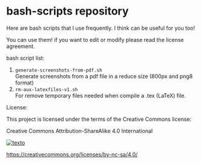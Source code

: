 # bash-scripts repository
 
Here are bash scripts that I use frequently.
I think can be useful for you too!

You can use them! if you want to edit or modify please read the license agreement.


bash script list:

1. `generate-screenshots-from-pdf.sh`\
Generate screenshots from a pdf file in a reduce size (800px and png8 format)
2. `rm-aux-latexfiles-v1.sh`\
For remove temporary files needed when compile a .tex (LaTeX) file.




License:

This project is licensed under the terms of the Creative Commons license:

Creative Commons Attribution-ShareAlike 4.0 International

[![texto](https://mirrors.creativecommons.org/presskit/buttons/88x31/png/by-nc-sa.png)](https://creativecommons.org/licenses/by-nc-sa/4.0/)

<https://creativecommons.org/licenses/by-nc-sa/4.0/>

